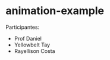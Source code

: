 # animation-example

Participantes:

<ul>
	<li>Prof Daniel</li>
	<li>Yellowbelt Tay</li>
	<li>Rayellison Costa <li\>
</ul>

